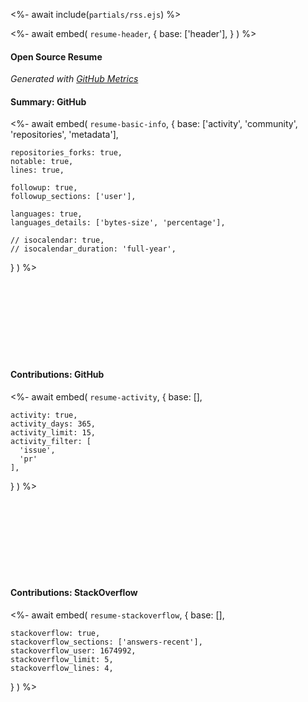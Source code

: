 <%- await include(`partials/rss.ejs`) %> 

<%- await embed(
  `resume-header`, 
  {
    base: ['header'],
  }
) %>

#### Open Source Resume
*Generated with [GitHub Metrics](https://github.com/lowlighter/metrics)*

#### Summary: GitHub
<%- await embed(
  `resume-basic-info`, 
  {
    base: ['activity', 'community', 'repositories', 'metadata'],

    repositories_forks: true,
    notable: true,
    lines: true,

    followup: true,
    followup_sections: ['user'],

    languages: true,
    languages_details: ['bytes-size', 'percentage'],
    
    // isocalendar: true,
    // isocalendar_duration: 'full-year',
  }
) %>

<div style="break-after: always; page-break-after: always;"></div>
<div style="padding-top: 3vh;"></div>

#### Contributions: GitHub
<%- await embed(
  `resume-activity`, 
  {
    base: [],

    activity: true,
    activity_days: 365,
    activity_limit: 15,
    activity_filter: [
      'issue',
      'pr'
    ],
  }
) %>

<div style="break-after: always; page-break-after: always;"></div>
<div style="padding-top: 3vh;"></div>

#### Contributions: StackOverflow
<%- await embed(
  `resume-stackoverflow`,
  {
    base: [],

    stackoverflow: true,
    stackoverflow_sections: ['answers-recent'],
    stackoverflow_user: 1674992,
    stackoverflow_limit: 5,
    stackoverflow_lines: 4,
  }
) %>
